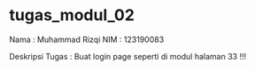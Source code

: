 # tugas_modul_02
Nama    : Muhammad Rizqi
NIM     : 123190083

Deskripsi Tugas :
Buat login page seperti di modul halaman 33 !!!


